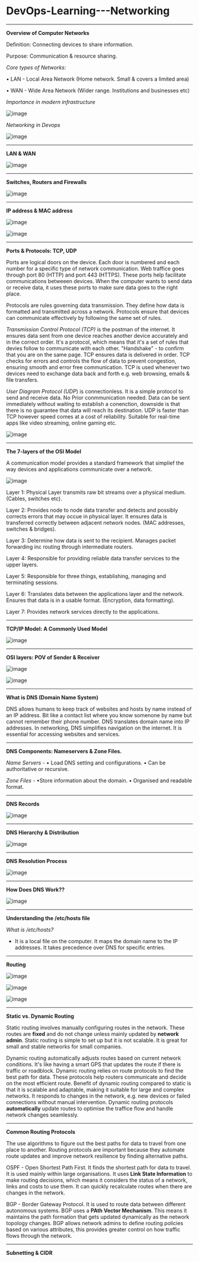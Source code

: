 # DevOps-Learning---Networking
-----------------------------------------------------------------------------------------------------------
**Overview of Computer Networks**

Definition: Connecting devices to share information.

Purpose: Communication & resource sharing. 

*Core types of Networks:* 

  • LAN - Local Area Network (Home network. Small & covers a limited area)
  
  • WAN - Wide Area Network (Wider range. Institutions and businesses etc)

*Importance in modern infrastructure*

![image](https://github.com/user-attachments/assets/050a1a11-9e61-4ff6-96a6-74e991706322)

*Networking in Devops* 

![image](https://github.com/user-attachments/assets/373eafc6-5e07-4215-8745-7627576010eb)

-----------------------------------------------------------------------------------------------------------
**LAN & WAN**

![image](https://github.com/user-attachments/assets/58be542d-317d-4312-bdfc-daae9d3bb6c7)

----------------------------------------------------------------------------------------------------------
**Switches, Routers and Firewalls**

![image](https://github.com/user-attachments/assets/e523a984-73dc-4846-90ba-9f040a139929)

------------------------------------------------------------------------------------------------------------ 
**IP address & MAC address**

![image](https://github.com/user-attachments/assets/60f5a1e3-b491-49f2-9d3a-1bcac98d719f)

![image](https://github.com/user-attachments/assets/81ac5f43-ce00-4acf-80f4-01fefb0bca19)

-------------------------------------------------------------------------------------------------------------
**Ports & Protocols: TCP, UDP**

Ports are logical doors on the device. Each door is numbered and each number for a specific type of network communication. Web traffice goes through port 80 (HTTP) and port 443 (HTTPS). These ports help facilitate communications betweeen devices. When the computer wants to send data or receive data, it uses these ports to make sure data goes to the right place. 

Protocols are rules governing data transmission. They define how data is formatted and transmitted across a network. Protocols ensure that devices can communicate effectively by following the same set of rules.

*Transmission Control Protocol (TCP)* is the postman of the internet. It ensures data sent from one device reaches another device accurately and in the correct order. It's a protocol, which means that it's a set of rules that devies follow to communicate with each other. "Handshake" - to confirm that you are on the same page. TCP ensures data is delivered in order. TCP checks for errors and controls the flow of data to prevent congestion, ensuring smooth and error free communication. TCP is used whenever two devices need to exchange data back and forth e.g. web browsing, emails & file transfers. 

*User Diagram Protocol (UDP*) is connectionless. It is a simple protocol to send and receive data. No Prior conmmunication needed. Data can be sent immediately without waiting to establish a conenction, downside is that there is no guarantee that data will reach its destination. UDP is faster than TCP however speed comes at a cost of reliability. Suitable for real-time apps like video streaming, online gaming etc. 

![image](https://github.com/user-attachments/assets/b95dbba1-798d-45bf-bac6-7006a14639d5)

---------------------------------------------------------------------------------------------------------------------------
**The 7-layers of the OSI Model**

A communication model provides a standard framework that simplief the way devices and applications communicate over a network. 

![image](https://github.com/user-attachments/assets/57c776bb-5fc4-4fed-9224-5227256c169a)

Layer 1: Physical Layer transmits raw bit streams over a physical medium. (Cables, switches etc).

Layer 2: Provides node to node data transfer and detects and possibly corrects errors that may occue in physical layer. It ensures data is transferred correctly between adjacent network nodes. (MAC addresses, switches & bridges).

Layer 3: Determine how data is sent to the recipient. Manages packet forwarding inc routing through intermediate routers.

Layer 4: Responsible for providing reliable data transfer services to the upper layers.

Layer 5: Responsible for three things, establishing, managing and terminating sessions.

Layer 6: Translates data between the applications layer and the network. Ensures that data is in a usable format. (Encryption, data formatting).

Layer 7: Provides network services directly to the applications. 

---------------------------------------------------------------------------------------------------------------------------
**TCP/IP Model: A Commonly Used Model**

![image](https://github.com/user-attachments/assets/34ed54fa-24a8-4dbc-94ef-97eadb235359)

--------------------------------------------------------------------------------------------------------------------------- 
**OSI layers: POV of Sender & Receiver**

![image](https://github.com/user-attachments/assets/e7663b7e-c0f4-47c1-bd9f-aea54e47f983)

![image](https://github.com/user-attachments/assets/1506fdb0-d33d-40cd-984a-e449a6ebf493)

-----------------------------------------------------------------------------------------------------------------------------
**What is DNS (Domain Name System)**

DNS allows humans to keep track of websites and hosts by name instead of an IP address. Bit like a contact list where you know somenone by name but cannot remember their phone number. DNS translates domain name into IP addresses. In networking, DNS simplifies navigation on the internet. It is essential for accessing websites and services. 

----------------------------------------------------------------------------------------------------------------------------
**DNS Components: Nameservers & Zone Files.**

*Name Servers* - • Load DNS setting and configurations. • Can be authoritative or recursive. 

*Zone Files* - •Store information about the domain. • Organised and readable format. 

----------------------------------------------------------------------------------------------------------------------------
**DNS Records**

![image](https://github.com/user-attachments/assets/cc166dc7-b3bc-4ef9-9cb6-e3695306903e)

-----------------------------------------------------------------------------------------------------------------------------
**DNS Hierarchy & Distribution**

![image](https://github.com/user-attachments/assets/af89ecd7-a58a-4366-bb59-f44926050920)

-----------------------------------------------------------------------------------------------------------------------------
**DNS Resolution Process**

![image](https://github.com/user-attachments/assets/098613da-f692-409a-b6e9-f6e39e7166f5)

-----------------------------------------------------------------------------------------------------------------------------
**How Does DNS Work??**

![image](https://github.com/user-attachments/assets/d4a8f561-5d16-49b4-bd82-7f9ce3a2df86)

-----------------------------------------------------------------------------------------------------------------------------
**Understanding the /etc/hosts file**

*What is /etc/hosts?* 

- It is a local file on the computer. It maps the domain name to the IP addresses. It takes precedence over DNS for specific entries.  

-----------------------------------------------------------------------------------------------------------------------------
**Routing**

![image](https://github.com/user-attachments/assets/97f674b8-6e91-473e-a42b-00661f0aea3c)

![image](https://github.com/user-attachments/assets/158cd49f-dc22-46fe-b388-51b2faec2524)

![image](https://github.com/user-attachments/assets/8954d952-ca55-467b-95c3-9713edcafa6f)

----------------------------------------------------------------------------------------------------------------------------
**Static vs. Dynamic Routing**

Static routing involves manually configuring routes in the network. These routes are **fixed** and do not change unless mainly updated by **network admin**. Static routing is simple to set up but it is not scalable. It is great for small and stable networks for small companies. 

Dynamic routing automatically adjusts routes based on current network conditions. It's like having a smart GPS that updates the route if there is traffic or roadblock. Dynamic routing relies on route protocols to find the best path for data. These protocols help routers communicate and decide on the most efficient route. Benefit of dynamic routing compared to static is that it is scalable and adaptable, making it suitable for large and complex networks. It responds to changes in the network, e.g. new devices or failed connections without manual intervention. Dynamic routing protocols **automatically** update routes to optimise the traffice flow and handle network changes seamlessly. 

----------------------------------------------------------------------------------------------------------------------------
**Common Routing Protocols**

The use algorithms to figure out the best paths for data to travel from one place to another. Routing protocols are important because they automate route updates and improve network resilience by finding alternative paths. 

OSPF - Open Shortest Path First. It finds the shortest path for data to travel. It is used mainly within large organisations. It uses **Link State Information** to make routing decisions, which means it considers the status of a network, links and costs to use them. It can quickly recalculate routes when there are changes in the network.

BGP - Border Gateway Protocol. It is used to route data between different autonomous systems. BGP uses a **PAth Vector Mechanism**. This means it maintains the path formation that gets updated dynamically as the network topology changes. BGP allows network admins to define routing policies based on various attributes, this provides greater control on how traffic flows through the network. 

----------------------------------------------------------------------------------------------------------------------------
**Subnetting & CIDR**


